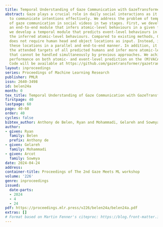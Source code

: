 ```yaml
---
title: Temporal Understanding of Gaze Communication with GazeTransformer
abstract: Gaze plays a crucial role in daily social interactions as it allows humans
  to communicate intentions effectively. We address the problem of temporal understanding
  of gaze communication in social videos in two stages. First, we develop GazeTransformer,
  an end-to-end module that infers atomic-level behaviours in a given frame. Second,
  we develop a temporal module that predicts event-level behaviours in a video using
  the inferred atomic-level behaviours. Compared to existing methods, GazeTransformer
  does not require human head and object locations as input. Instead, it identifies
  these locations in a parallel and end-to-end manner. In addition, it can predict
  the attended targets of all predicted humans and infer more atomic-level behaviours
  that cannot be handled simultaneously by previous approaches. We achieve promising
  performance on both atomic- and event-level prediction on the (M)VACATION dataset.
  Code will be available at https://github.com/gazetransformer/gazetransformer.
layout: inproceedings
series: Proceedings of Machine Learning Research
publisher: PMLR
issn: 2640-3498
id: belen24a
month: 0
tex_title: Temporal Understanding of Gaze Communication with GazeTransformer
firstpage: 40
lastpage: 60
page: 40-60
order: 40
cycles: false
bibtex_author: Anthony de Belen, Ryan and Mohammadi, Gelareh and Sowmya, Arcot
author:
- given: Ryan
  family: Belen
  prefix: Anthony de
- given: Gelareh
  family: Mohammadi
- given: Arcot
  family: Sowmya
date: 2024-04-24
address:
container-title: Proceedings of The 2nd Gaze Meets ML workshop
volume: '226'
genre: inproceedings
issued:
  date-parts:
  - 2024
  - 4
  - 24
pdf: https://proceedings.mlr.press/v226/belen24a/belen24a.pdf
extras: []
# Format based on Martin Fenner's citeproc: https://blog.front-matter.io/posts/citeproc-yaml-for-bibliographies/
---
```

